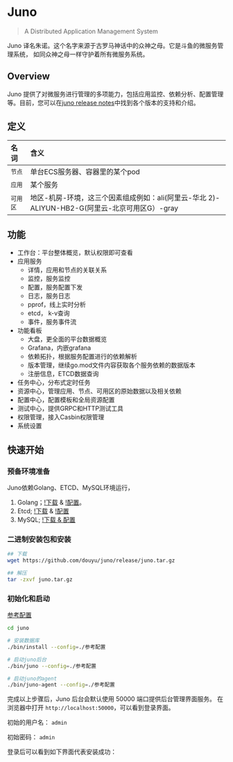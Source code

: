 # Juno

> A Distributed Application Management System

Juno 译名朱诺。这个名字来源于古罗马神话中的众神之母。它是斗鱼的微服务管理系统，
如同众神之母一样守护着所有微服务系统。

## Overview

Juno 提供了对微服务进行管理的多项能力，包括应用监控、依赖分析、配置管理等。目前，您可以在[juno release notes](https://github.com/douyu/juno/releases)中找到各个版本的支持和介绍。

## 定义

|  名词 | 含义 |
|:--------------|:-----|
|`节点`|  单台ECS服务器、容器里的某个pod |
|`应用`| 某个服务 |
|`可用区`| 地区-机房-环境，这三个因素组成例如：ali(阿里云-华北 2)-ALIYUN-HB2-G(阿里云-北京可用区G）-gray|


## 功能

- 工作台：平台整体概览，默认权限即可查看
- 应用服务
  - 详情，应用和节点的关联关系
  - 监控，服务监控
  - 配置，服务配置下发
  - 日志，服务日志
  - pprof，线上实时分析
  - etcd， k-v查询
  - 事件，服务事件流
- 功能看板
  - 大盘，更全面的平台数据概览
  - Grafana，内嵌grafana
  - 依赖拓扑，根据服务配置进行的依赖解析
  - 版本管理，继续go.mod文件内容获取各个服务依赖的数据版本
  - 注册信息，ETCD数据查询
- 任务中心，分布式定时任务
- 资源中心，管理应用、节点、可用区的原始数据以及相关依赖
- 配置中心，配置模板和全局资源配置
- 测试中心，提供GRPC和HTTP测试工具
- 权限管理，接入Casbin权限管理
- 系统设置

## 快速开始

### 预备环境准备
Juno依赖Golang、ETCD、MySQL环境运行，
1. Golang；[!下载](https://golang.google.cn/dl/) & [!配置](https://golang.google.cn/doc/install)。
2. Etcd; [!下载](https://github.com/etcd-io/etcd/releases/) & [!配置](https://etcd.io/docs/v3.5/install/)
3. MySQL; [!下载 & 配置](https://dev.mysql.com/downloads/installer/)

### 二进制安装包和安装

```bash
## 下载
wget https://github.com/douyu/juno/release/juno.tar.gz

## 解压
tar -zxvf juno.tar.gz
```

### 初始化和启动

[参考配置](https://github.com/douyu/juno/blob/master/config/single-region-admin.toml)

```bash
cd juno

# 安装数据库
./bin/install --config=./参考配置

# 启动juno后台
./bin/juno --config=./参考配置

# 启动juno的agent
./bin/juno-agent --config=./参考配置

```

完成以上步骤后，Juno 后台会默认使用 50000 端口提供后台管理界面服务。
在浏览器中打开 `http://localhost:50000`，可以看到登录界面。

初始的用户名： `admin`

初始密码： `admin`

登录后可以看到如下界面代表安装成功：
